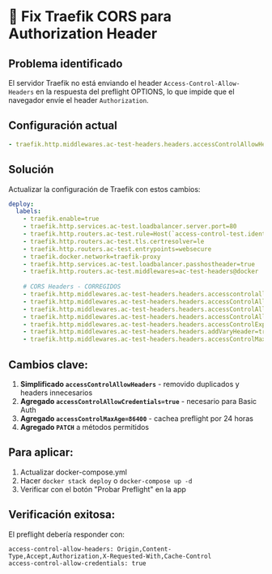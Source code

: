 # 🔧 Fix Traefik CORS para Authorization Header

## Problema identificado
El servidor Traefik no está enviando el header `Access-Control-Allow-Headers` en la respuesta del preflight OPTIONS, lo que impide que el navegador envíe el header `Authorization`.

## Configuración actual
```yaml
- traefik.http.middlewares.ac-test-headers.headers.accessControlAllowHeaders=Origin,Content-Type,Accept,X-Custom-Header,Accept,Authorization,api-key
```

## Solución
Actualizar la configuración de Traefik con estos cambios:

```yaml
deploy:
  labels:
    - traefik.enable=true
    - traefik.http.services.ac-test.loadbalancer.server.port=80
    - traefik.http.routers.ac-test.rule=Host(`access-control-test.identifica.ai`,`api-access-control-test.identifica.ai`)
    - traefik.http.routers.ac-test.tls.certresolver=le
    - traefik.http.routers.ac-test.entrypoints=websecure
    - traefik.docker.network=traefik-proxy
    - traefik.http.services.ac-test.loadbalancer.passhostheader=true
    - traefik.http.routers.ac-test.middlewares=ac-test-headers@docker
    
    # CORS Headers - CORREGIDOS
    - traefik.http.middlewares.ac-test-headers.headers.accesscontrolalloworiginlist=*
    - traefik.http.middlewares.ac-test-headers.headers.accessControlAllowMethods=GET,OPTIONS,PUT,POST,DELETE,PATCH
    - traefik.http.middlewares.ac-test-headers.headers.accessControlAllowHeaders=Origin,Content-Type,Accept,Authorization,X-Requested-With,Cache-Control
    - traefik.http.middlewares.ac-test-headers.headers.accessControlAllowCredentials=true
    - traefik.http.middlewares.ac-test-headers.headers.accessControlExposeHeaders=*
    - traefik.http.middlewares.ac-test-headers.headers.addVaryHeader=true
    - traefik.http.middlewares.ac-test-headers.headers.accessControlMaxAge=86400
```

## Cambios clave:
1. **Simplificado `accessControlAllowHeaders`** - removido duplicados y headers innecesarios
2. **Agregado `accessControlAllowCredentials=true`** - necesario para Basic Auth
3. **Agregado `accessControlMaxAge=86400`** - cachea preflight por 24 horas
4. **Agregado `PATCH`** a métodos permitidos

## Para aplicar:
1. Actualizar docker-compose.yml
2. Hacer `docker stack deploy` o `docker-compose up -d`
3. Verificar con el botón "Probar Preflight" en la app

## Verificación exitosa:
El preflight debería responder con:
```
access-control-allow-headers: Origin,Content-Type,Accept,Authorization,X-Requested-With,Cache-Control
access-control-allow-credentials: true
```